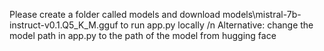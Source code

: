 Please create a folder called models and download models\mistral-7b-instruct-v0.1.Q5_K_M.gguf to run app.py locally /n
Alternative: change the model path in app.py to the path of the model from hugging face
